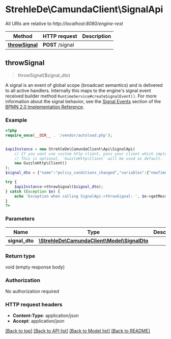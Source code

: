 # StrehleDe\CamundaClient\SignalApi

All URIs are relative to *http://localhost:8080/engine-rest*

Method | HTTP request | Description
------------- | ------------- | -------------
[**throwSignal**](SignalApi.md#throwSignal) | **POST** /signal | 



## throwSignal

> throwSignal($signal_dto)



A signal is an event of global scope (broadcast semantics) and is delivered to all active handlers. Internally this maps to the engine's signal event received builder method `RuntimeService#createSignalEvent()`. For more information about the signal behavior, see the [Signal Events](https://docs.camunda.org/manual/7.13/reference/bpmn20/events/signal-events/) section of the [BPMN 2.0 Implementation Reference](https://docs.camunda.org/manual/7.13/reference/bpmn20/).

### Example

```php
<?php
require_once(__DIR__ . '/vendor/autoload.php');


$apiInstance = new StrehleDe\CamundaClient\Api\SignalApi(
    // If you want use custom http client, pass your client which implements `GuzzleHttp\ClientInterface`.
    // This is optional, `GuzzleHttp\Client` will be used as default.
    new GuzzleHttp\Client()
);
$signal_dto = {"name":"policy_conditions_changed","variables":{"newTimePeriodInMonth":{"value":24}}}; // \StrehleDe\CamundaClient\Model\SignalDto | 

try {
    $apiInstance->throwSignal($signal_dto);
} catch (Exception $e) {
    echo 'Exception when calling SignalApi->throwSignal: ', $e->getMessage(), PHP_EOL;
}
?>
```

### Parameters


Name | Type | Description  | Notes
------------- | ------------- | ------------- | -------------
 **signal_dto** | [**\StrehleDe\CamundaClient\Model\SignalDto**](../Model/SignalDto.md)|  | [optional]

### Return type

void (empty response body)

### Authorization

No authorization required

### HTTP request headers

- **Content-Type**: application/json
- **Accept**: application/json

[[Back to top]](#) [[Back to API list]](../../README.md#documentation-for-api-endpoints)
[[Back to Model list]](../../README.md#documentation-for-models)
[[Back to README]](../../README.md)

